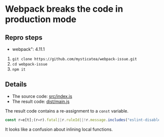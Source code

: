 # Webpack breaks the code in production mode

## Repro steps

- webpack": 4.11.1

1. `git clone https://github.com/mysticatea/webpack-issue.git`
2. `cd webpack-issue`
3. `npm it`

## Details

- The source code: [src/index.js](./src/index.js)
- The result code: [dist/main.js](./dist/main.js)

The result code contains a re-assignment to a `const` variable.

```js
const r=e[t];(r=r).fatal||r.ruleId||!r.message.includes("eslint-disable")||console.log(r)
```

It looks like a confusion about inlining local functions.
